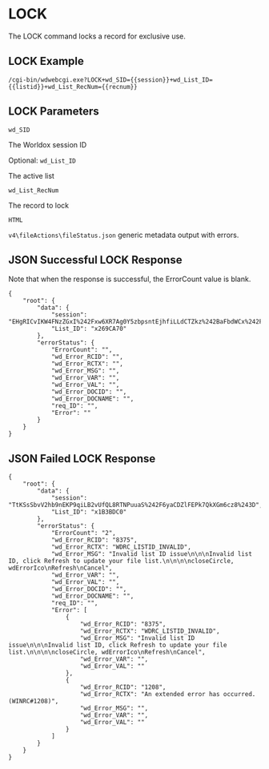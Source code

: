 # LOCK

The LOCK command locks a record for exclusive use.

## LOCK Example

`/cgi-bin/wdwebcgi.exe?LOCK+wd_SID={{session}}+wd_List_ID={{listid}}+wd_List_RecNum={{recnum}}`

## LOCK Parameters

`wd_SID`

  The Worldox session ID

Optional:
`wd_List_ID`

  The active list

`wd_List_RecNum`
  
  The record to lock

`HTML`

  
 `v4\fileActions\fileStatus.json` generic metadata output with errors.

## JSON Successful LOCK Response

Note that when the response is successful, the ErrorCount value is blank. 

```
{
    "root": {
        "data": {
            "session": "EHgRICvIKW4FNzZGxI%242Fxw6XR7Ag0Y5zbpsntEjhfiLLdCTZkz%242BaFbdWCx%242F4%243D",
            "List_ID": "x269CA70"
        },
        "errorStatus": {
            "ErrorCount": "",
            "wd_Error_RCID": "",
            "wd_Error_RCTX": "",
            "wd_Error_MSG": "",
            "wd_Error_VAR": "",
            "wd_Error_VAL": "",
            "wd_Error_DOCID": "",
            "wd_Error_DOCNAME": "",
            "req_ID": "",
            "Error": ""
        }
    }
}
```

## JSON Failed LOCK Response

```
{
    "root": {
        "data": {
            "session": "TtKSsSbvV2hb9nEKP9qiLB2vUfQL8RTNPuuaS%242F6yaCDZlFEPk7QkXGm6cz8%243D",
            "List_ID": "x1B3BDC0"
        },
        "errorStatus": {
            "ErrorCount": "2",
            "wd_Error_RCID": "8375",
            "wd_Error_RCTX": "WDRC_LISTID_INVALID",
            "wd_Error_MSG": "Invalid list ID issue\n\n\nInvalid list ID, click Refresh to update your file list.\n\n\n\ncloseCircle, wdErrorIco\nRefresh\nCancel",
            "wd_Error_VAR": "",
            "wd_Error_VAL": "",
            "wd_Error_DOCID": "",
            "wd_Error_DOCNAME": "",
            "req_ID": "",
            "Error": [
                {
                    "wd_Error_RCID": "8375",
                    "wd_Error_RCTX": "WDRC_LISTID_INVALID",
                    "wd_Error_MSG": "Invalid list ID issue\n\n\nInvalid list ID, click Refresh to update your file list.\n\n\n\ncloseCircle, wdErrorIco\nRefresh\nCancel",
                    "wd_Error_VAR": "",
                    "wd_Error_VAL": ""
                },
                {
                    "wd_Error_RCID": "1208",
                    "wd_Error_RCTX": "An extended error has occurred. (WINRC#1208)",
                    "wd_Error_MSG": "",
                    "wd_Error_VAR": "",
                    "wd_Error_VAL": ""
                }
            ]
        }
    }
}
```
